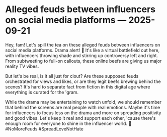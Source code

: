 # Alleged feuds between influencers on social media platforms — 2025-09-21

Hey, fam! Let's spill the tea on these alleged feuds between influencers on social media platforms. Drama alert! 👀 It's like a virtual battlefield out here, with influencers throwing shade and stirring up controversy left and right. From subtweeting to full-on callouts, these online beefs are giving us major reality TV vibes. 

But let's be real, is it all just for clout? Are these supposed feuds orchestrated for views and likes, or are they legit beefs brewing behind the scenes? It's hard to separate fact from fiction in this digital age where everything is curated for the 'gram.

While the drama may be entertaining to watch unfold, we should remember that behind the screens are real people with real emotions. Maybe it's time for influencers to focus less on the drama and more on spreading positivity and good vibes. Let's keep it real and support each other, 'cause there's enough room for everyone to shine in the influencer world. 💫 #NoMoreFeuds #SpreadLoveNotHate